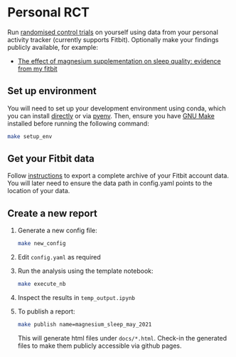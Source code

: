 # Personal RCT

Run [randomised control trials](https://en.wikipedia.org/wiki/Randomized_controlled_trial) on yourself using data from your personal activity tracker
(currently supports Fitbit). Optionally make your findings publicly
available, for example:

* [The effect of magnesium supplementation on sleep quality: evidence from my fitbit](https://peterjrichens.github.io/personal-rct/magnesium_sleep_may_2021.html)

## Set up environment
You will need to set up your development environment using conda, which you can install [directly](https://docs.conda.io/projects/conda/en/latest/user-guide/install/index.html) or via [pyenv](https://github.com/pyenv/pyenv). Then, ensure you have [GNU Make](https://www.gnu.org/software/make/) installed before running the following command:

```bash
make setup_env
```

## Get your Fitbit data

Follow [instructions](https://help.fitbit.com/articles/en_US/Help_article/1133.htm) to export a complete archive of your Fitbit account data. You will later need to ensure the data path in config.yaml points to the location of your data.

## Create a new report

1. Generate a new config file:

	```bash
	make new_config
	```
2. Edit `config.yaml` as required

3. Run the analysis using the template notebook:

	```bash
	make execute_nb
	```

4. Inspect the results in `temp_output.ipynb`

5. To publish a report:
	
	```bash
	make publish name=magnesium_sleep_may_2021
	```
	
	This will generate html files under `docs/*.html`. Check-in the generated files to make them publicly accessible via github pages.
